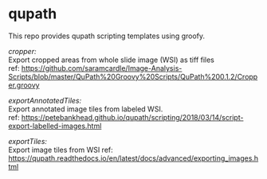 # qupath
This repo provides qupath scripting templates using groofy.

_cropper:_  
Export cropped areas from whole slide image (WSI) as tiff files  
ref: https://github.com/saramcardle/Image-Analysis-Scripts/blob/master/QuPath%20Groovy%20Scripts/QuPath%200.1.2/Cropper.groovy

_exportAnnotatedTiles:_  
Export annotated image tiles from labeled WSI.  
ref: https://petebankhead.github.io/qupath/scripting/2018/03/14/script-export-labelled-images.html  

_exportTiles:_  
Export image tiles from WSI
ref: https://qupath.readthedocs.io/en/latest/docs/advanced/exporting_images.html  


